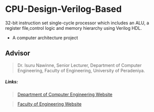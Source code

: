 # CPU-Design-Verilog-Based
 32-bit instruction set single-cycle processor which includes an  ALU, a register file,control logic and memory hierarchy using Verilog HDL.
 - A computer architecture project

## Advisor

>Dr. Isuru Nawinne, Senior Lecturer, Department of Computer Engineering, Faculty of Engineering, University of Peradeniya.

##### Links:
> [Department of Computer Engineering Website](http://www.ce.pdn.ac.lk/) 

> [Faculty of Engineering Website](https://eng.pdn.ac.lk/) 
